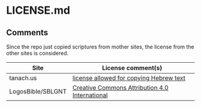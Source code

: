 # LICENSE.md

## Comments

Since the repo just copied scriptures from mother sites, the license from the other sites is considered. 

| Site              | License comment(s)                                                                                            |
| ----------------- | ------------------------------------------------------------------------------------------------------------- |
| tanach.us         | [license allowed for copying Hebrew text](https://tanach.us/License.html)                                     |
| LogosBible/SBLGNT | [Creative Commons Attribution 4.0 International](https://github.com/LogosBible/SBLGNT/blob/master/LICENSE)    |
